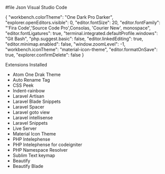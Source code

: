 #file Json Visual Studio Code

{
"workbench.colorTheme": "One Dark Pro Darker",
"explorer.openEditors.visible": 0,
"editor.fontSize": 20,
"editor.fontFamily": "'Fira Code','Source Code Pro',Consolas, 'Courier New', monospace",
"editor.fontLigatures": true,
"terminal.integrated.defaultProfile.windows": "Git Bash",
"php.suggest.basic": false,
"editor.linkedEditing": true,
"editor.minimap.enabled": false,
"window.zoomLevel": -1,
"workbench.iconTheme": "material-icon-theme",
"editor.formatOnSave": true,
"explorer.confirmDelete": false
}

Extensions Installed

- Atom One Drak Theme
- Auto Rename Tag
- CSS Peek
- Indent-rainbow
- Laravel Artisan
- Laravel Blade Snippets
- Laravel Spacer
- Laravel goto view
- Laravel intellisense
- Laravel Snippets
- Live Server
- Material Icon Theme
- PHP Intelephense
- PHP Intelephense for codeigniter
- PHP Namespace Resolver
- Sublim Text keymap
- Beautify
- Beautify Blade
